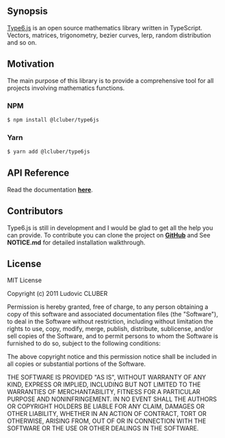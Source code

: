 ## Synopsis

[Type6.js](http://type6js.lcluber.com) is an open source mathematics library written in TypeScript.
Vectors, matrices, trigonometry, bezier curves, lerp, random distribution and so on.

## Motivation

The main purpose of this library is to provide a comprehensive tool for all projects involving mathematics functions.

### NPM

```bash
$ npm install @lcluber/type6js
```

### Yarn

```bash
$ yarn add @lcluber/type6js
```

## API Reference

Read the documentation **[here](http://type6js.lcluber.com/installation.html)**.

## Contributors

Type6.js is still in development and I would be glad to get all the help you can provide.
To contribute you can clone the project on **[GitHub](https://github.com/LCluber/Type6.js)** and See **NOTICE.md** for detailed installation walkthrough.

## License

MIT License

Copyright (c) 2011 Ludovic CLUBER

Permission is hereby granted, free of charge, to any person obtaining a copy
of this software and associated documentation files (the "Software"), to deal
in the Software without restriction, including without limitation the rights
to use, copy, modify, merge, publish, distribute, sublicense, and/or sell
copies of the Software, and to permit persons to whom the Software is
furnished to do so, subject to the following conditions:

The above copyright notice and this permission notice shall be included in all
copies or substantial portions of the Software.

THE SOFTWARE IS PROVIDED "AS IS", WITHOUT WARRANTY OF ANY KIND, EXPRESS OR
IMPLIED, INCLUDING BUT NOT LIMITED TO THE WARRANTIES OF MERCHANTABILITY,
FITNESS FOR A PARTICULAR PURPOSE AND NONINFRINGEMENT. IN NO EVENT SHALL THE
AUTHORS OR COPYRIGHT HOLDERS BE LIABLE FOR ANY CLAIM, DAMAGES OR OTHER
LIABILITY, WHETHER IN AN ACTION OF CONTRACT, TORT OR OTHERWISE, ARISING FROM,
OUT OF OR IN CONNECTION WITH THE SOFTWARE OR THE USE OR OTHER DEALINGS IN THE
SOFTWARE.
